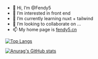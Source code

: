 - 👋 Hi, I’m @Fendy5
- 👀 I’m interested in front end
- 🌱 I’m currently learning nuxt + tailwind
- 💞️ I’m looking to collaborate on ...
- 📫 My home page is [fendy5.cn](https://fendy5.cn)

[![Top Langs](https://github-readme-stats.vercel.app/api/top-langs/?username=Fendy5)](https://github.com/anuraghazra/github-readme-stats)

[![Anurag's GitHub stats](https://github-readme-stats.vercel.app/api?username=Fendy5)](https://github.com/anuraghazra/github-readme-stats)

